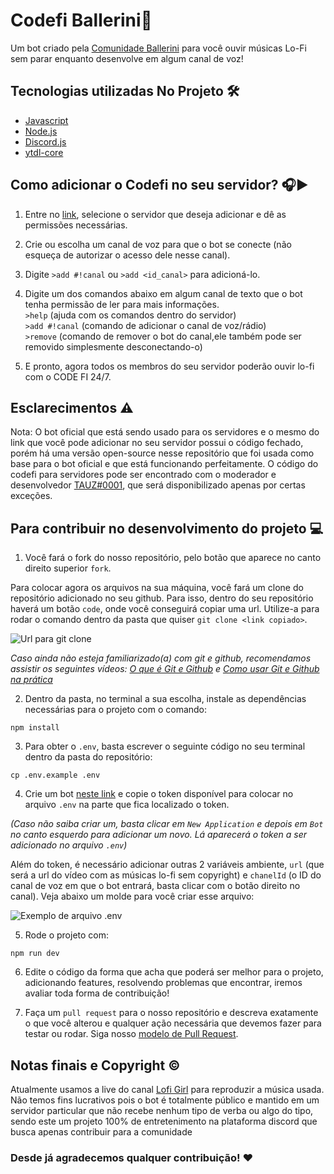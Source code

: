 # Codefi Ballerini🌃

Um bot criado pela [Comunidade Ballerini](https://discord.gg/wagxzStdcR) para você ouvir músicas Lo-Fi sem parar enquanto desenvolve em algum canal de voz!

## Tecnologias utilizadas No Projeto 🛠️

- [Javascript](https://www.javascript.com/)
- [Node.js](https://nodejs.org/en/)
- [Discord.js](https://discord.js.org/#/)
- [ytdl-core](https://www.npmjs.com/package/ytdl-core)

## Como adicionar o Codefi no seu servidor? 🎧▶

1. Entre no [link](https://discord.com/oauth2/authorize?client_id=872175056502001735&scope=bot&permissions=3149056), selecione o servidor que deseja adicionar e dê as permissões necessárias.<br>
2. Crie ou escolha um canal de voz para que o bot se conecte (não esqueça de autorizar o acesso dele nesse canal).<br>
3. Digite `>add #!canal` ou `>add <id_canal>` para adicioná-lo.<br>
4. Digite um dos comandos abaixo em algum canal de texto que o bot tenha permissão de ler para mais informações.<br>
`>help` (ajuda com os comandos dentro do servidor)<br>
`>add #!canal` (comando de adicionar o canal de voz/rádio)<br>
`>remove` (comando de remover o bot do canal,ele também pode ser removido simplesmente desconectando-o)<br>

5. E pronto, agora todos os membros do seu servidor poderão ouvir lo-fi com o CODE FI 24/7.
## Esclarecimentos ⚠️

Nota: O bot oficial que está sendo usado para os servidores e o mesmo do link que você pode adicionar no seu servidor possui o código fechado, porém há uma versão open-source nesse repositório que foi usada como base para o bot oficial e que está funcionando perfeitamente. O código do codefi para servidores pode ser encontrado com o moderador e desenvolvedor [TAUZ#0001](https://discord.com/users/454059471765766156/), que será disponibilizado apenas por certas exceções.
## Para contribuir no desenvolvimento do projeto 💻

1. Você fará o fork do nosso repositório, pelo botão que aparece no canto direito superior `fork`.

Para colocar agora os arquivos na sua máquina, você fará um clone do repositório adicionado no seu github. Para isso, dentro do seu repositório haverá um botão `code`, onde você conseguirá copiar uma url. Utilize-a para rodar o comando dentro da pasta que quiser `git clone <link copiado>`.

![Url para git clone](https://media.discordapp.net/attachments/815597906622021632/859069020241264652/unknown.png)

_Caso ainda não esteja familiarizado(a) com git e github, recomendamos assistir os seguintes vídeos: [O que é Git e Github](https://www.youtube.com/watch?v=DqTITcMq68k) e [Como usar Git e Github na prática](https://www.youtube.com/watch?v=UBAX-13g8OM)_

2. Dentro da pasta, no terminal a sua escolha, instale as dependências necessárias para o projeto com o comando:
```
npm install
```

3. Para obter o `.env`, basta escrever o seguinte código no seu terminal dentro da pasta do repositório:

```
cp .env.example .env
```
4. Crie um bot [neste link](https://discord.com/developers/applications/) e copie o token disponível para colocar no arquivo `.env` na parte que fica localizado o token. <br>

_(Caso não saiba criar um, basta clicar em `New Application` e depois em `Bot` no canto esquerdo para adicionar um novo. Lá aparecerá o token a ser adicionado no arquivo `.env`)_

Além do token, é necessário adicionar outras 2 variáveis ambiente, `url` (que será a url do vídeo com as músicas lo-fi sem copyright) e `chanelId` (o ID do canal de voz em que o bot entrará, basta clicar com o botão direito no canal). Veja abaixo um molde para você criar esse arquivo:

![Exemplo de arquivo .env](https://media.discordapp.net/attachments/815597906622021632/859055318927278100/unknown.png)


5. Rode o projeto com:
```
npm run dev
```
6. Edite o código da forma que acha que poderá ser melhor para o projeto, adicionando features, resolvendo problemas que encontrar, iremos avaliar toda forma de contribuição!

7. Faça um `pull request` para o nosso repositório e descreva exatamente o que você alterou e qualquer ação necessária que devemos fazer para testar ou rodar. Siga nosso [modelo de Pull Request]().

## Notas finais e Copyright ©️

Atualmente usamos a live do canal [Lofi Girl](https://www.youtube.com/channel/UCSJ4gkVC6NrvII8umztf0Ow) para reproduzir a música usada. Não temos fins lucrativos pois o bot é totalmente público e mantido em um servidor particular que não recebe nenhum tipo de verba ou algo do tipo, sendo este um projeto 100% de entretenimento na plataforma discord que busca apenas contribuir para a comunidade

### Desde já agradecemos qualquer contribuição! ❤
